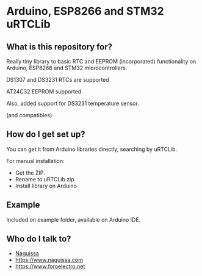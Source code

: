 # Arduino, ESP8266 and STM32 uRTCLib

## What is this repository for? ##

Really tiny library to basic RTC and EEPROM (incorporated) functionality on Arduino, ESP8266 and STM32 microcontrollers.

DS1307 and DS3231 RTCs are supported

AT24C32 EEPROM supported

Also, added support for DS3231 temperature sensor.


(and compatibles)




## How do I get set up? ##

You can get it from Arduino libraries directly, searching by uRTCLib.

For manual installation:

 * Get the ZIP.
 * Rename to uRTCLib.zip
 * Install library on Arduino



## Example ##

Included on example folder, available on Arduino IDE.




## Who do I talk to? ##

 * [Naguissa](https://github.com/Naguissa)
 * https://www.naguissa.com
 * https://www.foroelectro.net
